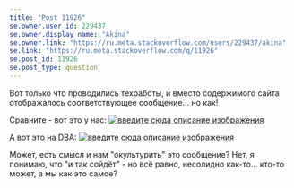 ```yaml
---
title: "Post 11926"
se.owner.user_id: 229437
se.owner.display_name: "Akina"
se.owner.link: "https://ru.meta.stackoverflow.com/users/229437/akina"
se.link: "https://ru.meta.stackoverflow.com/q/11926"
se.post_id: 11926
se.post_type: question
---
```

<p>Вот только что проводились техработы, и вместо содержимого сайта отображалось соответствующее сообщение... но как!</p>
<p>Сравните - вот это у нас:
<a href="https://i.stack.imgur.com/p1tl1.png" rel="nofollow noreferrer"><img src="https://i.stack.imgur.com/p1tl1.png" alt="введите сюда описание изображения" /></a></p>
<p>А вот это на DBA:
<a href="https://i.stack.imgur.com/H8Lw4.png" rel="nofollow noreferrer"><img src="https://i.stack.imgur.com/H8Lw4.png" alt="введите сюда описание изображения" /></a></p>
<p>Может, есть смысл и нам &quot;окультурить&quot; это сообщение? Нет, я понимаю, что &quot;и так сойдёт&quot; - но всё равно, несолидно как-то... кто-то может, а мы как это самое?</p>
